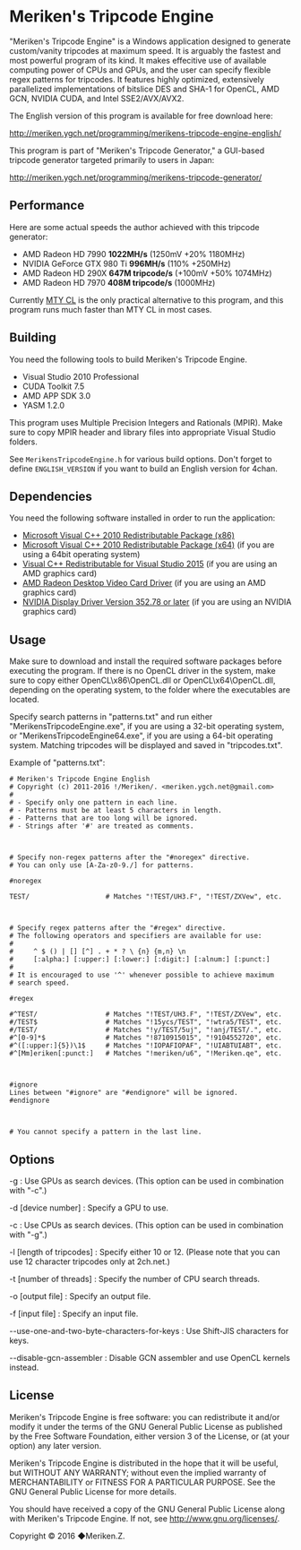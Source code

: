 ﻿Meriken's Tripcode Engine
=========================

"Meriken's Tripcode Engine" is a Windows application designed to generate custom/vanity tripcodes at maximum speed. 
It is arguably the fastest and most powerful program of its kind. It makes effecitive use of available computing power of CPUs and GPUs, 
and the user can specify flexible regex patterns for tripcodes. It features highly optimized, extensively parallelized 
implementations of bitslice DES and SHA-1 for OpenCL, AMD GCN, NVIDIA CUDA, and Intel SSE2/AVX/AVX2.

The English version of this program is available for free download here:

http://meriken.ygch.net/programming/merikens-tripcode-engine-english/

This program is part of "Meriken's Tripcode Generator," a GUI-based tripcode generator targeted primarily to users in Japan:

http://meriken.ygch.net/programming/merikens-tripcode-generator/

## Performance

Here are some actual speeds the author achieved with this tripcode generator:

* AMD Radeon HD 7990 **1022MH/s** (1250mV +20% 1180MHz)
* NVIDIA GeForce GTX 980 Ti **996MH/s** (110% +250MHz)
* AMD Radeon HD 290X **647M tripcode/s** (+100mV +50% 1074MHz)
* AMD Radeon HD 7970 **408M tripcode/s** (1000MHz)

Currently [MTY CL][2] is the only practical alternative to this program, and this program runs much faster than MTY CL in most cases.

[2]: https://github.com/madsbuvi/MTY_CL

## Building

You need the following tools to build Meriken's Tripcode Engine.

* Visual Studio 2010 Professional
* CUDA Toolkit 7.5
* AMD APP SDK 3.0
* YASM 1.2.0

This program uses Multiple Precision Integers and Rationals (MPIR). Make sure to copy MPIR header and library files into appropriate Visual Studio folders.

See `MerikensTripcodeEngine.h` for various build options. Don't forget to define `ENGLISH_VERSION` if you want to build an English version for 4chan.

## Dependencies

You need the following software installed in order to run the application:

* [Microsoft Visual C++ 2010 Redistributable Package (x86)][1]
* [Microsoft Visual C++ 2010 Redistributable Package (x64)][2]
  (if you are using a 64bit operating system)
* [Visual C++ Redistributable for Visual Studio 2015][3]
  (if you are using an AMD graphics card) 
* [AMD Radeon Desktop Video Card Driver][4]
  (if you are using an AMD graphics card)
* [NVIDIA Display Driver Version 352.78 or later][5]
  (if you are using an NVIDIA graphics card)

[1]: https://www.microsoft.com/en-us/download/details.aspx?id=5555
[2]: https://www.microsoft.com/en-us/download/details.aspx?id=14632
[3]: https://www.microsoft.com/en-us/download/details.aspx?id=48145
[4]: http://support.amd.com/en-us/download
[5]: http://www.nvidia.com/Download/index.aspx?lang=en-us

## Usage

Make sure to download and install the required software packages before 
executing the program. If there is no OpenCL driver in the system, make sure to copy
either OpenCL\x86\OpenCL.dll or OpenCL\x64\OpenCL.dll,
depending on the operating system, to the folder where 
the executables are located.

Specify search patterns in "patterns.txt" and run either
"MerikensTripcodeEngine.exe", if you are using a 32-bit operating system, or
"MerikensTripcodeEngine64.exe", if you are using a 64-bit operating system.
Matching tripcodes will be displayed and saved in "tripcodes.txt".

Example of "patterns.txt":

```
# Meriken's Tripcode Engine English
# Copyright (c) 2011-2016 !/Meriken/. <meriken.ygch.net@gmail.com>
#
# - Specify only one pattern in each line.
# - Patterns must be at least 5 characters in length.
# - Patterns that are too long will be ignored.
# - Strings after '#' are treated as comments.



# Specify non-regex patterns after the "#noregex" directive.
# You can only use [A-Za-z0-9./] for patterns.

#noregex

TEST/                   # Matches "!TEST/UH3.F", "!TEST/ZXVew", etc.



# Specify regex patterns after the "#regex" directive.
# The following operators and specifiers are available for use:
# 
#     ^ $ () | [] [^] . + * ? \ {n} {m,n} \n
#     [:alpha:] [:upper:] [:lower:] [:digit:] [:alnum:] [:punct:]
# 
# It is encouraged to use '^' whenever possible to achieve maximum
# search speed.

#regex

#^TEST/                 # Matches "!TEST/UH3.F", "!TEST/ZXVew", etc.
#/TEST$                 # Matches "!15ycs/TEST", "!wtra5/TEST", etc.
#/TEST/                 # Matches "!y/TEST/5uj", "!anj/TEST/.", etc.
#^[0-9]*$               # Matches "!8710915015", "!9104552720", etc.
#^([:upper:]{5})\1$     # Matches "!IOPAFIOPAF", "!UIABTUIABT", etc.
#^[Mm]eriken[:punct:]   # Matches "!meriken/u6", "!Meriken.qe", etc.



#ignore
Lines between "#ignore" are "#endignore" will be ignored.
#endignore



# You cannot specify a pattern in the last line.
```

## Options

-g : Use GPUs as search devices. (This option can be used in combination with "-c".)

-d [device number] : Specify a GPU to use.

-c : Use CPUs as search devices. (This option can be used in combination with "-g".)

-l [length of tripcodes] : Specify either 10 or 12. (Please note that you can use 12 character tripcodes only at 2ch.net.)

-t [number of threads]   : Specify the number of CPU search threads.

-o [output file] : Specify an output file.

-f [input file] : Specify an input file.

--use-one-and-two-byte-characters-for-keys : Use Shift-JIS characters for keys.

--disable-gcn-assembler : Disable GCN assembler and use OpenCL kernels instead.

## License

Meriken's Tripcode Engine is free software: you can redistribute it and/or modify
it under the terms of the GNU General Public License as published by
the Free Software Foundation, either version 3 of the License, or
(at your option) any later version.

Meriken's Tripcode Engine is distributed in the hope that it will be useful,
but WITHOUT ANY WARRANTY; without even the implied warranty of
MERCHANTABILITY or FITNESS FOR A PARTICULAR PURPOSE.  See the
GNU General Public License for more details.

You should have received a copy of the GNU General Public License
along with Meriken's Tripcode Engine.  If not, see <http://www.gnu.org/licenses/>.

Copyright © 2016 ◆Meriken.Z.